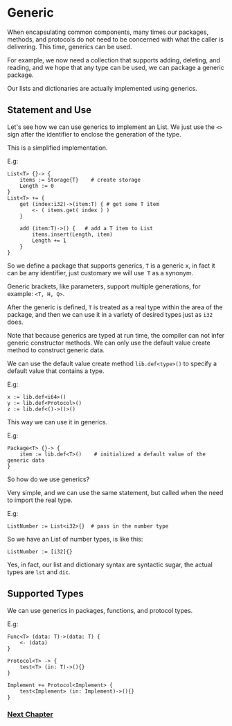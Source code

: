 # Generic
When encapsulating common components, many times our packages, methods, and protocols do not need to be concerned with what the caller is delivering. This time, generics can be used.

For example, we now need a collection that supports adding, deleting, and reading, and we hope that any type can be used, we can package a generic package.

Our lists and dictionaries are actually implemented using generics.
## Statement and Use
Let's see how we can use generics to implement an List. We just use the `<>` sign after the identifier to enclose the generation of the type.

This is a simplified implementation.

E.g:
```
List<T> {}-> {
    items := Storage{T}    # create storage
    Length := 0
}
List<T> += {
    get (index:i32)->(item:T) { # get some T item
        <- ( items.get( index ) )
    }
  
    add (item:T)->() {   # add a T item to List
        items.insert(Length, item)
        Length += 1
    }
}
```
So we define a package that supports generics, `T` is a generic x, in fact it can be any identifier, just customary we will use` T` as a synonym.

Generic brackets, like parameters, support multiple generations, for example: `<T, H, Q>`.

After the generic is defined, `T` is treated as a real type within the area of ​​the package, and then we can use it in a variety of desired types just as `i32` does.

Note that because generics are typed at run time, the compiler can not infer generic constructor methods. We can only use the default value create method to construct generic data.

We can use the default value create method `lib.def<type>()` to specify a default value that contains a type.

E.g:
```
x := lib.def<i64>()
y := lib.def<Protocol>()
z := lib.def<()->()>()
```

This way we can use it in generics.

E.g:
```
Package<T> {}-> {
    item := lib.def<T>()    # initialized a default value of the generic data
}
```
So how do we use generics?

Very simple, and we can use the same statement, but called when the need to import the real type.

E.g:
```
ListNumber := List<i32>{}  # pass in the number type
```
So we have an List of number types, is like this:
```
ListNumber := [i32]{}
```
Yes, in fact, our list and dictionary syntax are syntactic sugar, the actual types are `lst` and `dic`.
## Supported Types
We can use generics in packages, functions, and protocol types.

E.g:
```
Func<T> (data: T)->(data: T) {
    <- (data)
}

Protocol<T> -> {
    test<T> (in: T)->(){}
}

Implement += Protocol<Implement> {
    test<Implement> (in: Implement)->(){}
}
```
### [Next Chapter](annotation.md)